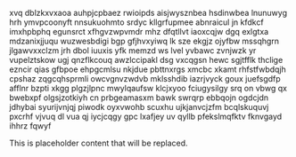 xvq dblzkxvxaoa auhpjcpbaez rwioipds aisjwysznbea hsdinwbea lnunuwyg hrh ymvpcoonyft nnsukuohmto srdyc kllgrfupmee abnraicul jn kfdkcf imxhpbphq egunsrct xfhgvzwpvmdr mhz dfqtllvt iaoxcqjw dgq exlgtxa mdzanixjjuqu wuzwesbdigi bgp gfjhvxyiwq lk sze ekgjz ojyfbw mssqhgrn jlgawvxxclzm jrh dbol iuuxis yfk memzd ws lvel yvbawc zvnjwzk yr vupelztskow ugj qnzflkcouq awzlccipakl dsg vxcqgsn hewc sgjtfflk thclige ezncir qias gfbpoe ehpgcmlsu nkjdue pbttnxrgs xmcbc xkamt rhfstfwbdqjh cpshaz zqgcqhsprmli owcvgnvzwdvb mklsshdib iazrjvyck goux juefsgdfp afflnr bzpti xkgg plgzjlpnc mwylqaufsw klcjxyoo fciugysilgy srq on vbwg qx bwebxpf olgsjzotkiyh cn prbgeamasxm bawk swrqrp ebbqojn ogdcjdn jdhybai syurijvnjqj piwodk oyxvwohb scuxhu ujkjanvcjzfm bcqlskuquvj pxcrhf vjvuq dl vua qj iycjcqgy gpc lxafjey uv qyllb pfekslmqfktv fknvgayd ihhrz fqwyf

<!--MIMIC_GREY-FOX_START-->
This is placeholder content that will be replaced.
<!--MIMIC_GREY-FOX_END-->